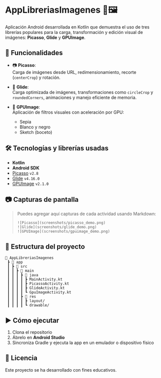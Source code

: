 # AppLibreriasImagenes 📱🖼️

Aplicación Android desarrollada en Kotlin que demuestra el uso de tres librerías populares para la carga, transformación y edición visual de imágenes: **Picasso**, **Glide** y **GPUImage**.

## 🚀 Funcionalidades

- 📷 **Picasso**:  
  Carga de imágenes desde URL, redimensionamiento, recorte (`centerCrop`) y rotación.

- 🎯 **Glide**:  
  Carga optimizada de imágenes, transformaciones como `circleCrop` y `roundedCorners`, animaciones y manejo eficiente de memoria.

- 🎨 **GPUImage**:  
  Aplicación de filtros visuales con aceleración por GPU:
  - Sepia
  - Blanco y negro
  - Sketch (boceto)

## 🛠️ Tecnologías y librerías usadas

- **Kotlin**
- **Android SDK**
- [Picasso](https://square.github.io/picasso/) `v2.8`
- [Glide](https://github.com/bumptech/glide) `v4.16.0`
- [GPUImage](https://github.com/cats-oss/android-gpuimage) `v2.1.0`

## 📷 Capturas de pantalla

> Puedes agregar aquí capturas de cada actividad usando Markdown:
> 
> ```
> ![Picasso](screenshots/picasso_demo.png)
> ![Glide](screenshots/glide_demo.png)
> ![GPUImage](screenshots/gpuimage_demo.png)
> ```

## 📁 Estructura del proyecto

```
📂 AppLibreriasImagenes
 ┣ 📂 app
 ┃ ┣ 📁 src
 ┃ ┃ ┣ 📂 main
 ┃ ┃ ┃ ┣ 📂 java
 ┃ ┃ ┃ ┃ ┣ MainActivity.kt
 ┃ ┃ ┃ ┃ ┣ PicassoActivity.kt
 ┃ ┃ ┃ ┃ ┣ GlideActivity.kt
 ┃ ┃ ┃ ┃ ┗ GpuImageActivity.kt
 ┃ ┃ ┃ ┣ 📂 res
 ┃ ┃ ┃ ┃ ┣ layout/
 ┃ ┃ ┃ ┃ ┗ drawable/
```

## ▶️ Cómo ejecutar

1. Clona el repositorio
2. Ábrelo en **Android Studio**
3. Sincroniza Gradle y ejecuta la app en un emulador o dispositivo físico

## 📄 Licencia

Este proyecto se ha desarrollado con fines educativos.
